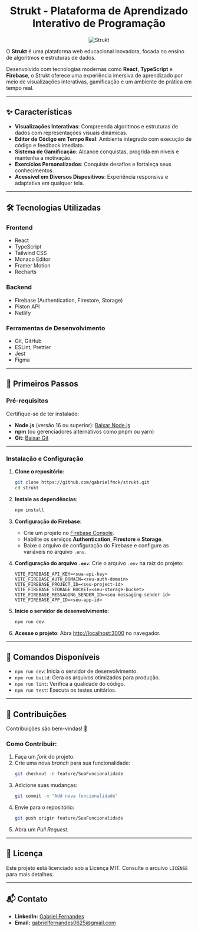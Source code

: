 <h1 align="center">Strukt - Plataforma de Aprendizado Interativo de Programação</h1>

<p align="center">
  <img src="https://i.imgur.com/laBlJkf.png" alt="Strukt" />
</p>

O **Strukt** é uma plataforma web educacional inovadora, focada no ensino de algoritmos e estruturas de dados.

Desenvolvido com tecnologias modernas como **React**, **TypeScript** e **Firebase**, o Strukt oferece uma experiência imersiva de aprendizado por meio de visualizações interativas, gamificação e um ambiente de prática em tempo real.

---

## ✨ Características

- **Visualizações Interativas**: Compreenda algoritmos e estruturas de dados com representações visuais dinâmicas.
- **Editor de Código em Tempo Real**: Ambiente integrado com execução de código e feedback imediato.
- **Sistema de Gamificação**: Alcance conquistas, progrida em níveis e mantenha a motivação.
- **Exercícios Personalizados**: Conquiste desafios e fortaleça seus conhecimentos.
- **Acessível em Diversos Dispositivos**: Experiência responsiva e adaptativa em qualquer tela.

---

## 🛠️ Tecnologias Utilizadas

### **Frontend**
- React
- TypeScript
- Tailwind CSS
- Monaco Editor
- Framer Motion
- Recharts

### **Backend**
- Firebase (Authentication, Firestore, Storage)
- Piston API
- Netlify

### **Ferramentas de Desenvolvimento**
- Git, GitHub
- ESLint, Prettier
- Jest
- Figma

---

## 🔧 Primeiros Passos

### Pré-requisitos

Certifique-se de ter instalado:
- **Node.js** (versão 16 ou superior): [Baixar Node.js](https://nodejs.org/)
- **npm** (ou gerenciadores alternativos como pnpm ou yarn)
- **Git**: [Baixar Git](https://git-scm.com/)

---

### Instalação e Configuração

1. **Clone o repositório**:
   ```bash
   git clone https://github.com/gabrielfmck/strukt.git
   cd strukt
   ```

2. **Instale as dependências**:
   ```bash
   npm install
   ```

3. **Configuração do Firebase**:
   - Crie um projeto no [Firebase Console](https://console.firebase.google.com/).
   - Habilite os serviços **Authentication**, **Firestore** e **Storage**.
   - Baixe o arquivo de configuração do Firebase e configure as variáveis no arquivo `.env`.

4. **Configuração do arquivo `.env`**:
   Crie o arquivo `.env` na raiz do projeto:
   ```env
   VITE_FIREBASE_API_KEY=<sua-api-key>
   VITE_FIREBASE_AUTH_DOMAIN=<seu-auth-domain>
   VITE_FIREBASE_PROJECT_ID=<seu-project-id>
   VITE_FIREBASE_STORAGE_BUCKET=<seu-storage-bucket>
   VITE_FIREBASE_MESSAGING_SENDER_ID=<seu-messaging-sender-id>
   VITE_FIREBASE_APP_ID=<seu-app-id>
   ```

5. **Inicie o servidor de desenvolvimento**:
   ```bash
   npm run dev
   ```

6. **Acesse o projeto**:
   Abra [http://localhost:3000](http://localhost:3000) no navegador.

---

## 🚀 Comandos Disponíveis

- `npm run dev`: Inicia o servidor de desenvolvimento.
- `npm run build`: Gera os arquivos otimizados para produção.
- `npm run lint`: Verifica a qualidade do código.
- `npm run test`: Executa os testes unitários.

---

## 🤝 Contribuições

Contribuições são bem-vindas! 🎉 

### Como Contribuir:
1. Faça um _fork_ do projeto.
2. Crie uma nova _branch_ para sua funcionalidade:
   ```bash
   git checkout -b feature/SuaFuncionalidade
   ```
3. Adicione suas mudanças:
   ```bash
   git commit -m "Add nova funcionalidade"
   ```
4. Envie para o repositório:
   ```bash
   git push origin feature/SuaFuncionalidade
   ```
5. Abra um _Pull Request_.

---

## 📝 Licença

Este projeto está licenciado sob a Licença MIT. Consulte o arquivo `LICENSE` para mais detalhes.

---

## 📬 Contato

- **LinkedIn:** [Gabriel Fernandes](https://www.linkedin.com/in/gabrielfernandesj/)
- **Email:** gabrielfernandes0625@gmail.com
